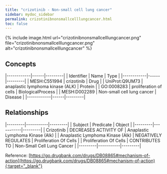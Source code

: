 ```yaml
---
title: "crizotinib - Non-small cell lung cancer"
sidebar: mydoc_sidebar
permalink: crizotinibnonsmallcelllungcancer.html
toc: false 
---
```


{% include image.html url="crizotinibnonsmallcelllungcancer.png" file="crizotinibnonsmallcelllungcancer.png" alt="crizotinibnonsmallcelllungcancer" %}

## Concepts

|------------|------|---------|
| Identifier | Name | Type    |
|------------|------|---------|
| MESH:C551994 | crizotinib | Drug |
| UniProt:Q9UM73 | anaplastic lymphoma kinase (ALK) | Protein |
| GO:0008283 | proliferation of cells | BiologicalProcess |
| MESH:D002289 | Non-small cell lung cancer | Disease |
|------------|------|---------|

## Relationships

|---------|-----------|---------|
| Subject | Predicate | Object  |
|---------|-----------|---------|
| Crizotinib | DECREASES ACTIVITY OF | Anaplastic Lymphoma Kinase (Alk) |
| Anaplastic Lymphoma Kinase (Alk) | NEGATIVELY REGULATES | Proliferation Of Cells |
| Proliferation Of Cells | CONTRIBUTES TO | Non-Small Cell Lung Cancer |
|---------|-----------|---------|

Reference: [https://go.drugbank.com/drugs/DB08865#mechanism-of-action](https://go.drugbank.com/drugs/DB08865#mechanism-of-action){:target="_blank"}